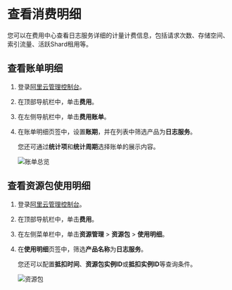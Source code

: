 # 查看消费明细

您可以在费用中心查看日志服务详细的计量计费信息，包括请求次数、存储空间、索引流量、活跃Shard租用等。

## 查看账单明细

1.  登录[阿里云管理控制台](https://home.console.aliyun.com/)。

2.  在顶部导航栏中，单击**费用**。

3.  在左侧导航栏中，单击**费用账单**。

4.  在账单明细页签中，设置**账期**，并在列表中筛选产品为**日志服务**。

    您还可通过**统计项**和**统计周期**选择账单的展示内容。

    ![账单总览](https://static-aliyun-doc.oss-cn-hangzhou.aliyuncs.com/assets/img/zh-CN/7234821061/p50435.png)


## 查看资源包使用明细

1.  登录[阿里云管理控制台](https://home.console.aliyun.com/)。

2.  在顶部导航栏中，单击**费用**。

3.  在左侧菜单栏中，单击**资源管理** \> **资源包** \> **使用明细**。

4.  在**使用明细**页签中，筛选**产品名称**为**日志服务**。

    您还可以配置**抵扣时间**、**资源包实例ID**或**抵扣实例ID**等查询条件。

    ![资源包](https://static-aliyun-doc.oss-cn-hangzhou.aliyuncs.com/assets/img/zh-CN/3966821061/p171017.png)


